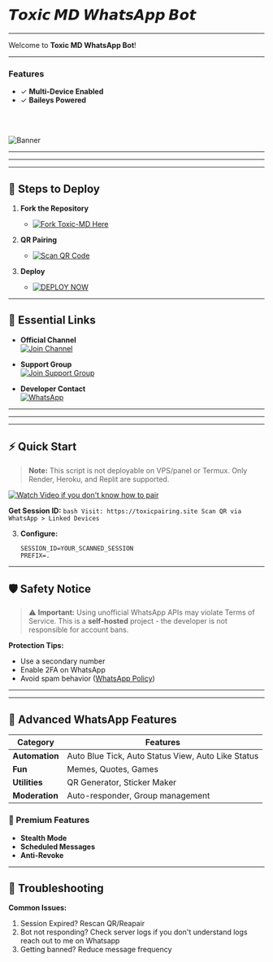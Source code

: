 # 𝙏𝙤𝙭𝙞𝙘 𝙈𝘿 𝙒𝙝𝙖𝙩𝙨𝘼𝙥𝙥 𝘽𝙤𝙩

---

Welcome to **Toxic MD WhatsApp Bot**! 

---

### Features

- ✓ **Multi-Device Enabled**  
- ✓ **Baileys Powered**  

&nbsp;  
&nbsp;  

![Banner](https://i.imgur.com/FkPuFOj.jpeg)

---

---

---
## 🚀 Steps to Deploy

1. **Fork the Repository**  
   - [![Fork Toxic-MD Here](https://img.shields.io/badge/Fork%20Toxic--MD%20Here-Click%20Here-brightgreen?style=for-the-badge&logo=git)](https://github.com/xhclintohn/Toxic-MD/fork)


2. **QR Pairing**  
   - [![Scan QR Code](https://img.shields.io/badge/Scan%20QR%20Code-Click%20Here-brightblue?style=for-the-badge&logo=qrcode)](https://toxicmd.vercel.app/)


3. **Deploy**  
   - [![DEPLOY NOW](https://img.shields.io/badge/DEPLOY%20NOW-Click%20Here-brightorange?style=for-the-badge&logo=rocket)](https://toxicmd.vercel.app/)

---


## 🔗 Essential Links  

- **Official Channel**  
  [![Join Channel](https://img.shields.io/badge/Join%20Channel-**Click%20Here**-brightgreen?style=for-the-badge&logo=whatsapp&logoColor=white)](https://whatsapp.com/channel/0029VagJlnG6xCSU2tS1Vz19)

- **Support Group**  
  [![Join Support Group](https://img.shields.io/badge/Join%20Support%20Group-**Click%20Here**-brightblue?style=for-the-badge&logo=whatsapp&logoColor=white)](https://chat.whatsapp.com/GoXKLVJgTAAC3556FXkfFI)

- **Developer Contact**  
  [![WhatsApp](https://img.shields.io/badge/Contact%20Developer-**Click%20Here**-brightgreen?logo=whatsapp&style=for-the-badge&logoColor=white)](https://api.whatsapp.com/send?phone=254735342808)

--- 


---

---

## ⚡ Quick Start

> **Note:** This script is not deployable on VPS/panel or Termux.
 Only Render, Heroku, and Replit are supported.


[![Watch Video if you don't know how to pair](https://img.shields.io/badge/-Watch%20Video%20if%20you%20don't%20know%20how%20to%20pair-red?style=for-the-badge&logo=youtube)](https://youtu.be/KE_u0JMRSsU)


**Get Session ID:**
    ```bash
    Visit: https://toxicpairing.site
    Scan QR via WhatsApp > Linked Devices
    ```


3. **Configure:**
    ```env or Vars 
    SESSION_ID=YOUR_SCANNED_SESSION
    PREFIX=.
    ```

---

## 🛡️ Safety Notice
> ⚠️ **Important:** Using unofficial WhatsApp APIs may violate Terms of Service. This is a **self-hosted** project - the developer is not responsible for account bans.

**Protection Tips:**
- Use a secondary number
- Enable 2FA on WhatsApp
- Avoid spam behavior ([WhatsApp Policy](https://www.whatsapp.com/legal))

---

---

## 🚀 Advanced WhatsApp Features  

| Category       | Features                  |  
|----------------|---------------------------|  
| **Automation** | Auto Blue Tick, Auto Status View, Auto Like Status |  
| **Fun**       | Memes, Quotes, Games      |  
| **Utilities** | QR Generator, Sticker Maker |  
| **Moderation**| Auto-responder, Group management |  

### 💎 Premium Features  
- **Stealth Mode**  
- **Scheduled Messages**  
- **Anti-Revoke**  

---


## 📌 Troubleshooting
**Common Issues:**
1. Session Expired? Rescan QR/Reapair
2. Bot not responding? Check server logs if you don't understand logs reach out to me on Whatsapp 
3. Getting banned? Reduce message frequency


